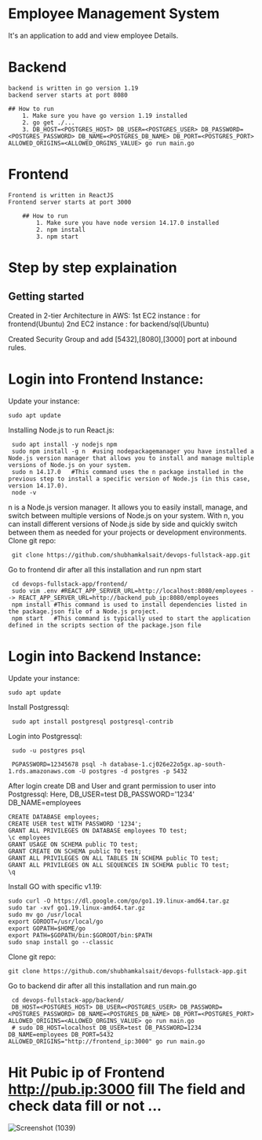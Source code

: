 # Employee Management System
  It's an application to add and view employee Details.

# Backend
    backend is written in go version 1.19
    backend server starts at port 8080
  
    ## How to run
        1. Make sure you have go version 1.19 installed
        2. go get ./...
        3. DB_HOST=<POSTGRES_HOST> DB_USER=<POSTGRES_USER> DB_PASSWORD=<POSTGRES_PASSWORD> DB_NAME=<POSTGRES_DB_NAME> DB_PORT=<POSTGRES_PORT> ALLOWED_ORIGINS=<ALLOWED_ORGINS_VALUE> go run main.go

# Frontend
    Frontend is written in ReactJS
    Frontend server starts at port 3000
    
        ## How to run
            1. Make sure you have node version 14.17.0 installed
            2. npm install
            3. npm start
# Step by step explaination

## Getting started

Created in 2-tier Architecture in AWS:
1st EC2 instance : for frontend(Ubuntu)
2nd EC2 instance : for backend/sql(Ubuntu)

Created Security Group and add [5432],[8080],[3000] port at inbound rules.

# Login into Frontend Instance:

Update your instance:
```shell
sudo apt update
```
Installing Node.js to run React.js:
```shell
 sudo apt install -y nodejs npm
 sudo npm install -g n  #using nodepackagemanager you have installed a Node.js version manager that allows you to install and manage multiple versions of Node.js on your system.
 sudo n 14.17.0   #This command uses the n package installed in the previous step to install a specific version of Node.js (in this case, version 14.17.0).
 node -v
```
n is a Node.js version manager. It allows you to easily install, manage, and switch between multiple versions of Node.js on your system. With n, you can install different versions of Node.js side by side and quickly switch between them as needed for your projects or development environments.
Clone git repo:
```shell
 git clone https://github.com/shubhamkalsait/devops-fullstack-app.git
```
Go to frontend dir after all this installation and run npm start
```shell
 cd devops-fullstack-app/frontend/
 sudo vim .env #REACT_APP_SERVER_URL=http://localhost:8080/employees --> REACT_APP_SERVER_URL=http://backend_pub_ip:8080/employees
 npm install #This command is used to install dependencies listed in the package.json file of a Node.js project.
 npm start   #This command is typically used to start the application defined in the scripts section of the package.json file
```


# Login into Backend Instance:

Update your instance:
```shell
sudo apt update
```
Install Postgressql:
```shell
 sudo apt install postgresql postgresql-contrib
```
Login into Postgressql:
```shell
 sudo -u postgres psql
```
```
 PGPASSWORD=12345678 psql -h database-1.cj026e22o5gx.ap-south-1.rds.amazonaws.com -U postgres -d postgres -p 5432
```
After login create DB and User and grant permission to user into Postgressql:
Here, DB_USER=test DB_PASSWORD='1234' DB_NAME=employees 
```shell
CREATE DATABASE employees;                             
CREATE USER test WITH PASSWORD '1234';
GRANT ALL PRIVILEGES ON DATABASE employees TO test;
\c employees
GRANT USAGE ON SCHEMA public TO test;
GRANT CREATE ON SCHEMA public TO test;
GRANT ALL PRIVILEGES ON ALL TABLES IN SCHEMA public TO test;
GRANT ALL PRIVILEGES ON ALL SEQUENCES IN SCHEMA public TO test;
\q
```

Install GO with specific v1.19:
```shell
sudo curl -O https://dl.google.com/go/go1.19.linux-amd64.tar.gz
sudo tar -xvf go1.19.linux-amd64.tar.gz
sudo mv go /usr/local
export GOROOT=/usr/local/go
export GOPATH=$HOME/go
export PATH=$GOPATH/bin:$GOROOT/bin:$PATH
sudo snap install go --classic
```

Clone git repo:
```shell
git clone https://github.com/shubhamkalsait/devops-fullstack-app.git
```
Go to backend dir after all this installation and run main.go
```shell
 cd devops-fullstack-app/backend/ 
 DB_HOST=<POSTGRES_HOST> DB_USER=<POSTGRES_USER> DB_PASSWORD=<POSTGRES_PASSWORD> DB_NAME=<POSTGRES_DB_NAME> DB_PORT=<POSTGRES_PORT> ALLOWED_ORIGINS=<ALLOWED_ORGINS_VALUE> go run main.go
 # sudo DB_HOST=localhost DB_USER=test DB_PASSWORD=1234 DB_NAME=employees DB_PORT=5432 ALLOWED_ORIGINS="http://frontend_ip:3000" go run main.go
```
# Hit Pubic ip of Frontend http://pub.ip:3000 fill The field and check data fill or not ...
![Screenshot (1039)](https://github.com/Shantanu20000/devops-fullstack-app-shan/assets/163661534/d979bae7-0ef1-4e64-990d-a451bd7fd734)

